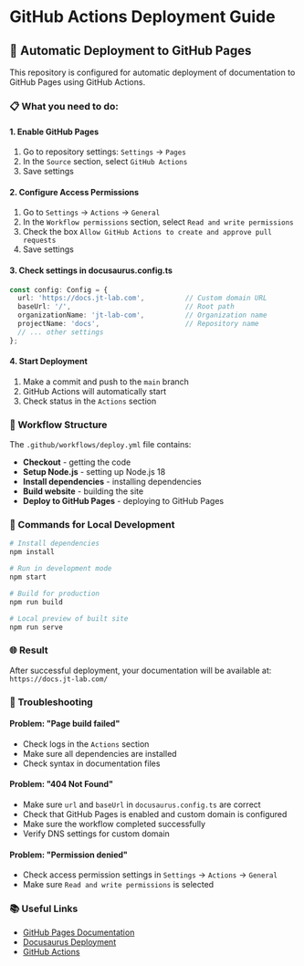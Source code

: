 # GitHub Actions Deployment Guide

## 🚀 Automatic Deployment to GitHub Pages

This repository is configured for automatic deployment of documentation to GitHub Pages using GitHub Actions.

### 📋 What you need to do:

#### 1. **Enable GitHub Pages**
1. Go to repository settings: `Settings` → `Pages`
2. In the `Source` section, select `GitHub Actions`
3. Save settings

#### 2. **Configure Access Permissions**
1. Go to `Settings` → `Actions` → `General`
2. In the `Workflow permissions` section, select `Read and write permissions`
3. Check the box `Allow GitHub Actions to create and approve pull requests`
4. Save settings

#### 3. **Check settings in docusaurus.config.ts**
```typescript
const config: Config = {
  url: 'https://docs.jt-lab.com',          // Custom domain URL
  baseUrl: '/',                            // Root path
  organizationName: 'jt-lab-com',          // Organization name
  projectName: 'docs',                     // Repository name
  // ... other settings
};
```

#### 4. **Start Deployment**
1. Make a commit and push to the `main` branch
2. GitHub Actions will automatically start
3. Check status in the `Actions` section

### 🔧 Workflow Structure

The `.github/workflows/deploy.yml` file contains:
- **Checkout** - getting the code
- **Setup Node.js** - setting up Node.js 18
- **Install dependencies** - installing dependencies
- **Build website** - building the site
- **Deploy to GitHub Pages** - deploying to GitHub Pages

### 📝 Commands for Local Development

```bash
# Install dependencies
npm install

# Run in development mode
npm start

# Build for production
npm run build

# Local preview of built site
npm run serve
```

### 🌐 Result

After successful deployment, your documentation will be available at:
`https://docs.jt-lab.com/`

### 🐛 Troubleshooting

#### Problem: "Page build failed"
- Check logs in the `Actions` section
- Make sure all dependencies are installed
- Check syntax in documentation files

#### Problem: "404 Not Found"
- Make sure `url` and `baseUrl` in `docusaurus.config.ts` are correct
- Check that GitHub Pages is enabled and custom domain is configured
- Make sure the workflow completed successfully
- Verify DNS settings for custom domain

#### Problem: "Permission denied"
- Check access permission settings in `Settings` → `Actions` → `General`
- Make sure `Read and write permissions` is selected

### 📚 Useful Links

- [GitHub Pages Documentation](https://docs.github.com/en/pages)
- [Docusaurus Deployment](https://docusaurus.io/docs/deployment)
- [GitHub Actions](https://docs.github.com/en/actions)